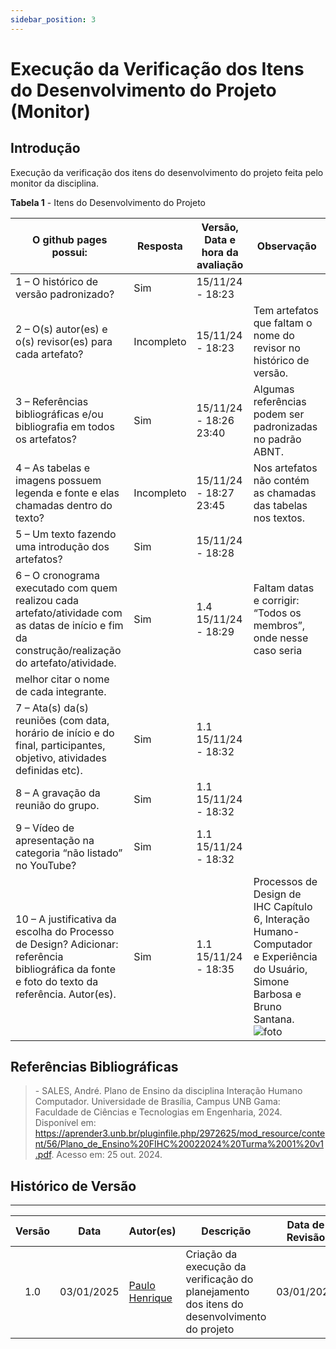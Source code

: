 ```yaml
---
sidebar_position: 3
---
```


# Execução da Verificação dos Itens do Desenvolvimento do Projeto (Monitor)

## Introdução

Execução da verificação dos itens do desenvolvimento do projeto feita pelo monitor da disciplina.

<p style={{ textAlign: 'center', fontSize: '18px' }}><b>Tabela 1</b> - Itens do Desenvolvimento do Projeto</p>

| O github pages possui:       | Resposta            | Versão, Data e hora da avaliação | Observação                     |
|---------------------------------|---------------------|-----------------------------------|------------------|
| 1 – O histórico de versão padronizado?       | Sim       |    15/11/24 - 18:23                             |                                |
| 2 – O(s) autor(es) e o(s) revisor(es) para cada artefato?        | Incompleto                    | 15/11/24 - 18:23      | Tem artefatos que faltam o nome do revisor no histórico de versão.                               |
| 3 – Referências bibliográficas e/ou bibliografia em todos os artefatos?       | Sim | 15/11/24 - 18:26 23:40  | Algumas referências podem ser padronizadas no padrão ABNT. |
| 4 – As tabelas e imagens possuem legenda e fonte e elas chamadas dentro do texto? | Incompleto | 15/11/24 - 18:27 23:45    | Nos artefatos não contém as chamadas das tabelas nos textos.  |
| 5 – Um texto fazendo uma introdução dos artefatos?               | Sim                    | 15/11/24 - 18:28                                  |                                |
| 6 – O cronograma executado com quem realizou cada artefato/atividade com as datas de início e fim da construção/realização do artefato/atividade. | Sim                    | 1.4 15/11/24 - 18:29                                   | Faltam datas e corrigir: “Todos os membros”, onde nesse caso seria
 melhor citar o nome de cada integrante. |
| 7 – Ata(s) da(s) reuniões (com data, horário de início e do final, participantes, objetivo, atividades definidas etc). | Sim | 1.1 15/11/24 - 18:32 |                                |
| 8 – A gravação da reunião do grupo.  | Sim                    | 1.1 15/11/24 - 18:32                                  |                                |
| 9 – Vídeo de apresentação na categoria “não listado” no YouTube?      | Sim                    | 1.1 15/11/24 - 18:32                                  |                                |
| 10 – A justificativa da escolha do Processo de Design? Adicionar: referência bibliográfica da fonte e foto do texto da referência. Autor(es).  | Sim  | 1.1 15/11/24 - 18:35                                  | Processos de Design de IHC Capítulo 6, Interação Humano-Computador e Experiência do Usuário, Simone Barbosa e Bruno Santana. ![foto](../assets/referencia.jfif)                               |                


## Referências Bibliográficas

> \- SALES, André. Plano de Ensino da disciplina Interação Humano Computador. Universidade de Brasília, Campus UNB Gama: Faculdade de Ciências e Tecnologias em Engenharia, 2024. Disponível em: https://aprender3.unb.br/pluginfile.php/2972625/mod_resource/content/56/Plano_de_Ensino%20FIHC%20022024%20Turma%2001%20v1.pdf. Acesso em: 25 out. 2024.

## Histórico de Versão
---
| Versão | Data | Autor(es) | Descrição | Data de Revisão | Revisor(es) |
|:---:|:---:|---|---|:---:|---|
| 1.0 | 03/01/2025 | [Paulo Henrique](https://github.com/paulomh) | Criação da execução da verificação do planejamento dos itens do desenvolvimento do projeto | 03/01/2025 | [Weverton Rodrigues](https://github.com/vevetin) |